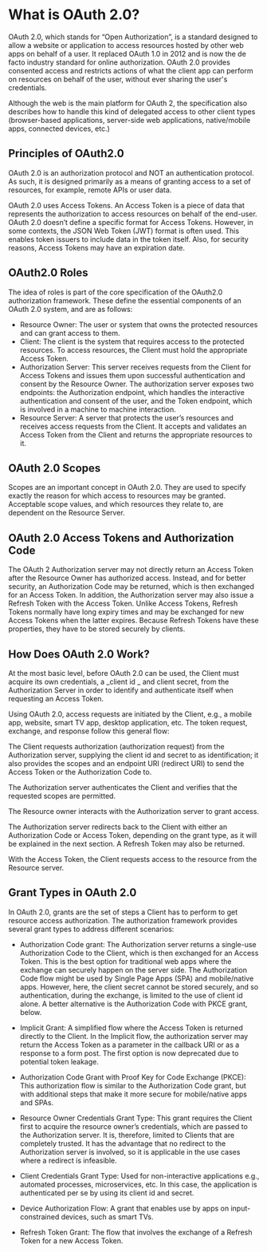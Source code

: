 # What is OAuth 2.0?

OAuth 2.0, which stands for “Open Authorization”, is a standard designed to allow a website or application to access resources hosted by other web apps on behalf of a user. It replaced OAuth 1.0 in 2012 and is now the de facto industry standard for online authorization. OAuth 2.0 provides consented access and restricts actions of what the client app can perform on resources on behalf of the user, without ever sharing the user's credentials.

Although the web is the main platform for OAuth 2, the specification also describes how to handle this kind of delegated access to other client types (browser-based applications, server-side web applications, native/mobile apps, connected devices, etc.)

## Principles of OAuth2.0
OAuth 2.0 is an authorization protocol and NOT an authentication protocol. As such, it is designed primarily as a means of granting access to a set of resources, for example, remote APIs or user data.

OAuth 2.0 uses Access Tokens. An Access Token is a piece of data that represents the authorization to access resources on behalf of the end-user. OAuth 2.0 doesn’t define a specific format for Access Tokens. However, in some contexts, the JSON Web Token (JWT) format is often used. This enables token issuers to include data in the token itself. Also, for security reasons, Access Tokens may have an expiration date.

## OAuth2.0 Roles
The idea of roles is part of the core specification of the OAuth2.0 authorization framework. These define the essential components of an OAuth 2.0 system, and are as follows:

* Resource Owner: The user or system that owns the protected resources and can grant access to them.
* Client: The client is the system that requires access to the protected resources. To access resources, the Client must hold the appropriate Access Token.
* Authorization Server: This server receives requests from the Client for Access Tokens and issues them upon successful authentication and consent by the Resource Owner. The authorization server exposes two endpoints: the Authorization endpoint, which handles the interactive authentication and consent of the user, and the Token endpoint, which is involved in a machine to machine interaction.
* Resource Server: A server that protects the user’s resources and receives access requests from the Client. It accepts and validates an Access Token from the Client and returns the appropriate resources to it.

## OAuth 2.0 Scopes
Scopes are an important concept in OAuth 2.0. They are used to specify exactly the reason for which access to resources may be granted. Acceptable scope values, and which resources they relate to, are dependent on the Resource Server.

## OAuth 2.0 Access Tokens and Authorization Code
The OAuth 2 Authorization server may not directly return an Access Token after the Resource Owner has authorized access. Instead, and for better security, an Authorization Code may be returned, which is then exchanged for an Access Token. In addition, the Authorization server may also issue a Refresh Token with the Access Token. Unlike Access Tokens, Refresh Tokens normally have long expiry times and may be exchanged for new Access Tokens when the latter expires. Because Refresh Tokens have these properties, they have to be stored securely by clients.

## How Does OAuth 2.0 Work?
At the most basic level, before OAuth 2.0 can be used, the Client must acquire its own credentials, a _client id _ and client secret, from the Authorization Server in order to identify and authenticate itself when requesting an Access Token.

Using OAuth 2.0, access requests are initiated by the Client, e.g., a mobile app, website, smart TV app, desktop application, etc. The token request, exchange, and response follow this general flow:

The Client requests authorization (authorization request) from the Authorization server, supplying the client id and secret to as identification; it also provides the scopes and an endpoint URI (redirect URI) to send the Access Token or the Authorization Code to.

The Authorization server authenticates the Client and verifies that the requested scopes are permitted.

The Resource owner interacts with the Authorization server to grant access.

The Authorization server redirects back to the Client with either an Authorization Code or Access Token, depending on the grant type, as it will be explained in the next section. A Refresh Token may also be returned.

With the Access Token, the Client requests access to the resource from the Resource server.

## Grant Types in OAuth 2.0
In OAuth 2.0, grants are the set of steps a Client has to perform to get resource access authorization. The authorization framework provides several grant types to address different scenarios:

* Authorization Code grant: The Authorization server returns a single-use Authorization Code to the Client, which is then exchanged for an Access Token. This is the best option for traditional web apps where the exchange can securely happen on the server side. The Authorization Code flow might be used by Single Page Apps (SPA) and mobile/native apps. However, here, the client secret cannot be stored securely, and so authentication, during the exchange, is limited to the use of client id alone. A better alternative is the Authorization Code with PKCE grant, below.

* Implicit Grant: A simplified flow where the Access Token is returned directly to the Client. In the Implicit flow, the authorization server may return the Access Token as a parameter in the callback URI or as a response to a form post. The first option is now deprecated due to potential token leakage.

* Authorization Code Grant with Proof Key for Code Exchange (PKCE): This authorization flow is similar to the Authorization Code grant, but with additional steps that make it more secure for mobile/native apps and SPAs.

* Resource Owner Credentials Grant Type: This grant requires the Client first to acquire the resource owner’s credentials, which are passed to the Authorization server. It is, therefore, limited to Clients that are completely trusted. It has the advantage that no redirect to the Authorization server is involved, so it is applicable in the use cases where a redirect is infeasible.

* Client Credentials Grant Type: Used for non-interactive applications e.g., automated processes, microservices, etc. In this case, the application is authenticated per se by using its client id and secret.

* Device Authorization Flow: A grant that enables use by apps on input-constrained devices, such as smart TVs.

* Refresh Token Grant: The flow that involves the exchange of a Refresh Token for a new Access Token.
